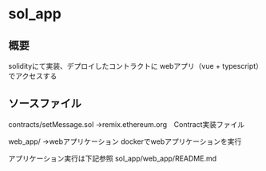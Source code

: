 # sol_app

## 概要

solidityにて実装、デプロイしたコントラクトに
webアプリ（vue + typescript）でアクセスする


## ソースファイル
contracts/setMessage.sol
→remix.ethereum.org　Contract実装ファイル

web_app/
→webアプリケーション
dockerでwebアプリケーションを実行

アプリケーション実行は下記参照
sol_app/web_app/README.md